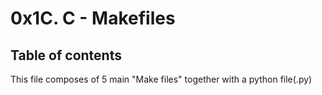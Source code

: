 # 0x1C. C - Makefiles

## Table of contents
This file composes of 5 main "Make files" together with a python file(.py)
